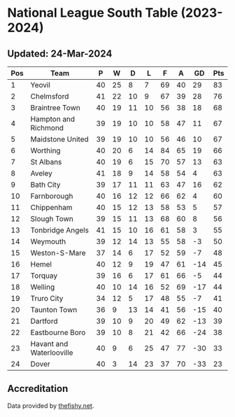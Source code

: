 # National League South Table (2023-2024)
## Updated: 24-Mar-2024

| Pos | Team | P | W | D | L | F | A | GD | Pts |
| --- | --- | --- | --- | --- | --- | --- | --- | --- | --- |
| 1 | Yeovil | 40 | 25 | 8 | 7 | 69 | 40 | 29 | 83 |
| 2 | Chelmsford | 41 | 22 | 10 | 9 | 67 | 39 | 28 | 76 |
| 3 | Braintree Town | 40 | 19 | 11 | 10 | 56 | 38 | 18 | 68 |
| 4 | Hampton and Richmond | 39 | 19 | 10 | 10 | 58 | 47 | 11 | 67 |
| 5 | Maidstone United | 39 | 19 | 10 | 10 | 56 | 46 | 10 | 67 |
| 6 | Worthing | 40 | 20 | 6 | 14 | 84 | 65 | 19 | 66 |
| 7 | St Albans | 40 | 19 | 6 | 15 | 70 | 57 | 13 | 63 |
| 8 | Aveley | 41 | 18 | 9 | 14 | 58 | 54 | 4 | 63 |
| 9 | Bath City | 39 | 17 | 11 | 11 | 63 | 47 | 16 | 62 |
| 10 | Farnborough | 40 | 16 | 12 | 12 | 66 | 62 | 4 | 60 |
| 11 | Chippenham | 40 | 15 | 12 | 13 | 58 | 53 | 5 | 57 |
| 12 | Slough Town | 39 | 15 | 11 | 13 | 68 | 60 | 8 | 56 |
| 13 | Tonbridge Angels | 41 | 15 | 10 | 16 | 61 | 58 | 3 | 55 |
| 14 | Weymouth | 39 | 12 | 14 | 13 | 55 | 58 | -3 | 50 |
| 15 | Weston-S-Mare | 37 | 14 | 6 | 17 | 52 | 59 | -7 | 48 |
| 16 | Hemel | 40 | 12 | 9 | 19 | 47 | 61 | -14 | 45 |
| 17 | Torquay | 39 | 16 | 6 | 17 | 61 | 66 | -5 | 44 |
| 18 | Welling | 40 | 10 | 14 | 16 | 52 | 69 | -17 | 44 |
| 19 | Truro City | 34 | 12 | 5 | 17 | 48 | 55 | -7 | 41 |
| 20 | Taunton Town | 36 | 9 | 13 | 14 | 41 | 56 | -15 | 40 |
| 21 | Dartford | 39 | 10 | 9 | 20 | 49 | 62 | -13 | 39 |
| 22 | Eastbourne Boro | 39 | 10 | 8 | 21 | 42 | 66 | -24 | 38 |
| 23 | Havant and Waterlooville | 40 | 9 | 6 | 25 | 47 | 77 | -30 | 33 |
| 24 | Dover | 40 | 3 | 14 | 23 | 37 | 70 | -33 | 23 |

## Accreditation 

Data provided by [thefishy.net](https://www.thefishy.net/).